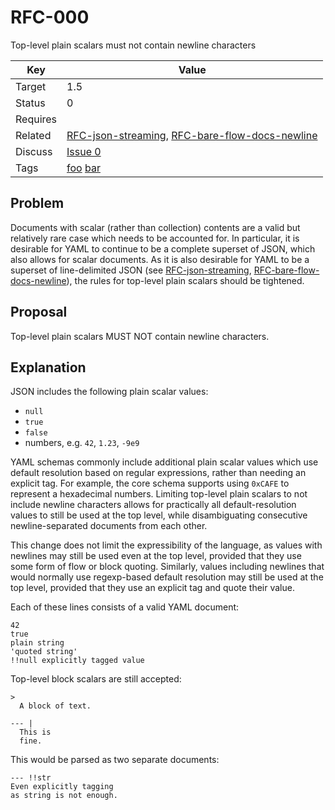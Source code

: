 RFC-000
=======

Top-level plain scalars must not contain newline characters


| Key | Value |
| --- | --- |
| Target | 1.5 |
| Status | 0 |
| Requires | |
| Related | [RFC-json-streaming](RFC-json-streaming.md), [RFC-bare-flow-docs-newline](RFC-bare-flow-docs-newline.md) |
| Discuss | [Issue 0](../../issues/0) |
| Tags | [foo]() [bar]() |


## Problem

Documents with scalar (rather than collection) contents are a valid but relatively rare case which needs to be accounted for.
In particular, it is desirable for YAML to continue to be a complete superset of JSON, which also allows for scalar documents.
As it is also desirable for YAML to be a superset of line-delimited JSON (see [RFC-json-streaming](RFC-json-streaming.md), [RFC-bare-flow-docs-newline](RFC-bare-flow-docs-newline.md)), the rules for top-level plain scalars should be tightened.


## Proposal


Top-level plain scalars MUST NOT contain newline characters.


## Explanation

JSON includes the following plain scalar values:

- `null`
- `true`
- `false`
- numbers, e.g. `42`, `1.23`, `-9e9`

YAML schemas commonly include additional plain scalar values which use default resolution based on regular expressions, rather than needing an explicit tag.
For example, the core schema supports using `0xCAFE` to represent a hexadecimal numbers.
Limiting top-level plain scalars to not include newline characters allows for practically all default-resolution values to still be used at the top level, while disambiguating consecutive newline-separated documents from each other.

This change does not limit the expressibility of the language, as values with newlines may still be used even at the top level, provided that they use some form of flow or block quoting.
Similarly, values including newlines that would normally use regexp-based default resolution may still be used at the top level, provided that they use an explicit tag and quote their value.

Each of these lines consists of a valid YAML document:

```
42
true
plain string
'quoted string'
!!null explicitly tagged value
```

Top-level block scalars are still accepted:

```
>
  A block of text.

--- |
  This is
  fine.
```

This would be parsed as two separate documents:

```
--- !!str
Even explicitly tagging
as string is not enough.
```
